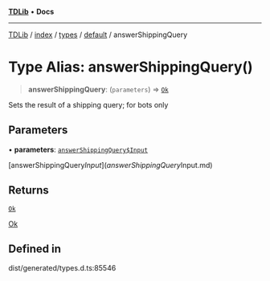 [**TDLib**](../../../../../../README.md) • **Docs**

***

[TDLib](../../../../../../modules.md) / [index](../../../../../README.md) / [types](../../../README.md) / [default](../README.md) / answerShippingQuery

# Type Alias: answerShippingQuery()

> **answerShippingQuery**: (`parameters`) => [`Ok`](Ok-1.md)

Sets the result of a shipping query; for bots only

## Parameters

• **parameters**: [`answerShippingQuery$Input`](answerShippingQuery$Input.md)

[answerShippingQuery$Input](answerShippingQuery$Input.md)

## Returns

[`Ok`](Ok-1.md)

[Ok](Ok-1.md)

## Defined in

dist/generated/types.d.ts:85546
